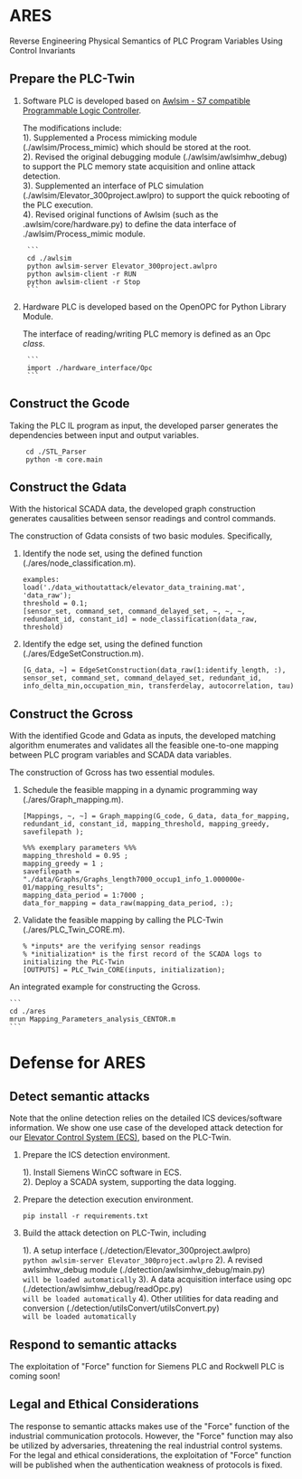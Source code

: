 # ARES
Reverse Engineering Physical Semantics of PLC Program Variables Using Control Invariants


## Prepare the PLC-Twin
1. Software PLC is developed based on [Awlsim - S7 compatible Programmable Logic Controller](https://github.com/mbuesch/awlsim).

	The modifications include: <br>
	1). Supplemented a Process mimicking module (./awlsim/Process_mimic) which should be stored at the root. <br>
	2). Revised the original debugging module (./awlsim/awlsimhw_debug) to support the PLC memory state acquisition and online attack detection. <br>
	3). Supplemented an interface of PLC simulation (./awlsim/Elevator_300project.awlpro) to support the quick rebooting of the PLC execution. <br>
	4). Revised original functions of Awlsim (such as the .awlsim/core/hardware.py) to define the data interface of ./awlsim/Process_mimic module. <br>
		
		```
		cd ./awlsim
		python awlsim-server Elevator_300project.awlpro
		python awlsim-client -r RUN  
		python awlsim-client -r Stop 
		```

2. Hardware PLC is developed based on the OpenOPC for Python Library Module. 

	The interface of reading/writing PLC memory is defined as an Opc *class*. 
		
		```
		import ./hardware_interface/Opc
		```

## Construct the Gcode <br>
Taking the PLC IL program as input, the developed parser generates the dependencies between input and output variables. <br>

```
	cd ./STL_Parser
	python -m core.main
```
## Construct the Gdata <br>

With the historical SCADA data, the developed graph construction generates causalities between sensor readings and control commands. 

The construction of Gdata consists of two basic modules. Specifically, <br>
1. Identify the node set, using the defined function (./ares/node_classification.m). 
	
	```
	examples:
	load('./data_withoutattack/elevator_data_training.mat', 'data_raw'); 
	threshold = 0.1;
	[sensor_set, command_set, command_delayed_set, ~, ~, ~, redundant_id, constant_id] = node_classification(data_raw, threshold)
	```

2. Identify the edge set, using the defined function (./ares/EdgeSetConstruction.m). 
	
	```
	[G_data, ~] = EdgeSetConstruction(data_raw(1:identify_length, :), sensor_set, command_set, command_delayed_set, redundant_id, info_delta_min,occupation_min, transferdelay, autocorrelation, tau)
	```


## Construct the Gcross <br>

With the identified Gcode and Gdata as inputs, the developed matching algorithm enumerates and validates all the feasible one-to-one mapping between PLC program variables and SCADA data variables. 

The construction of Gcross has two essential modules. 
1. Schedule the feasible mapping in a dynamic programming way (./ares/Graph_mapping.m). 

	```
	[Mappings, ~, ~] = Graph_mapping(G_code, G_data, data_for_mapping, redundant_id, constant_id, mapping_threshold, mapping_greedy, savefilepath );

	%%% exemplary parameters %%%
	mapping_threshold = 0.95 ;
	mapping_greedy = 1 ;
	savefilepath = "./data/Graphs/Graphs_length7000_occup1_info_1.000000e-01/mapping_results"; 
	mapping_data_period = 1:7000 ; 
	data_for_mapping = data_raw(mapping_data_period, :);
	```
2. Validate the feasible mapping by calling the PLC-Twin (./ares/PLC_Twin_CORE.m). 
	
	```
	% *inputs* are the verifying sensor readings  
	% *initialization* is the first record of the SCADA logs to initializing the PLC-Twin  
	[OUTPUTS] = PLC_Twin_CORE(inputs, initialization); 
	```

An integrated example for constructing the Gcross. 

	```
	cd ./ares
	mrun Mapping_Parameters_analysis_CENTOR.m 
	```

# Defense for ARES 

## Detect semantic attacks <br>
Note that the online detection relies on the detailed ICS devices/software information. 
We show one use case of the developed attack detection for our [Elevator Control System (ECS)](https://dl.acm.org/doi/10.1145/3560905.3568521), based on the PLC-Twin. 

1. Prepare the ICS detection environment. <br>
	
	1). Install Siemens WinCC software in ECS. <br>
	2). Deploy a SCADA system, supporting the data logging. <br>

2. Prepare the detection execution environment. <br>
	```
	pip install -r requirements.txt
	```
3. Build the attack detection on PLC-Twin, including <br>

	1). A setup interface (./detection/Elevator_300project.awlpro) <br>
		```
		python awlsim-server Elevator_300project.awlpro
		```
	2). A revised awlsimhw_debug module (./detection/awlsimhw_debug/main.py) <br>
		```
		will be loaded automatically
		```
	3). A data acquisition interface using opc (./detection/awlsimhw_debug/readOpc.py) <br>
		```
		will be loaded automatically
		```
	4). Other utilities for data reading and conversion (./detection/utilsConvert/utilsConvert.py) <br>
		```
		will be loaded automatically
		```



## Respond to semantic attacks <br>

The exploitation of "Force" function for Siemens PLC and Rockwell PLC is coming soon!



## Legal and Ethical Considerations <br>

The response to semantic attacks makes use of the "Force" function of the industrial communication protocols. However, the "Force" function may also be utilized by adversaries, threatening the real industrial control systems. For the legal and ethical considerations, the exploitation of "Force" function will be published when the authentication weakness of protocols is fixed. 

